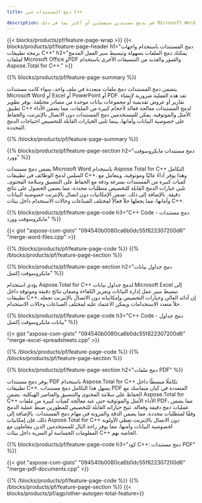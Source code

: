 ```yaml
---
title: دمج المستندات عبر C++ 

description: قم بدمج مستندين منفصلين أو أكثر بما في ذلك Microsoft Word وExcel وPowerPoint وPDF والصور عبر تطبيق C++ الخاص بك. اختبار نتائج الدمج عبر الإنترنت من خلال التطبيق.
---
```


{{< blocks/products/pf/feature-page-wrap >}}
{{< blocks/products/pf/feature-page-header h1="دمج المستندات باستخدام واجهات برمجة تطبيقات C++" h2="يمكنك دمج الملفات بسهولة وتبسيط سير العمل المدمج لملفات Microsoft Office وPDF والصور والعديد من التنسيقات الأخرى باستخدام Aspose.Total for C++." >}}

{{% blocks/products/pf/feature-page-summary %}}

يتضمن دمج المستندات دمج ملفات متعددة في ملف واحد، سواء كانت مستندات Microsoft Word أو Excel أو PowerPoint أو PDF. تعد هذه العملية ضرورية لإنشاء تقارير أو عروض تقديمية أو مجموعات بيانات موحدة من مصادر مختلفة. يوفر تطوير تطبيق C++ لدمج المستندات معالجة فعالة لأحجام كبيرة من الملفات، مما يضمن الأداء الأمثل والموثوقية. يمكن للمستخدمين دمج المستندات دون الاتصال بالإنترنت، والحفاظ على خصوصية البيانات وأمانها، بينما تلبي الخيارات القابلة للتخصيص احتياجات الدمج المحددة. 

{{% /blocks/products/pf/feature-page-summary  %}}

{{% blocks/products/pf/feature-page-section  h2="دمج مستندات مايكروسوفت وورد" %}}

يضمن دمج مستندات Microsoft Word باستخدام Aspose.Total for C++ التكامل السلس لدمج الوظائف في تطبيقات C++. وهذا يوفر أداءً عاليًا وموثوقية، ويتعامل مع كميات كبيرة من المستندات بسرعة ودقة مع الحفاظ على التنسيق وسلامة المحتوى. تلبي خيارات الدمج القابلة للتخصيص متطلبات محددة، مما يضمن الحصول على نتائج دقيقة. بالإضافة إلى ذلك، تضمن الإمكانيات دون اتصال بالإنترنت خصوصية البيانات وأمانها، مما يجعلها حلاً فعالاً لمختلف الصناعات وحالات الاستخدام داخل بيئات C++.


{{% blocks/products/pf/feature-page-code h3="C++ Code - دمج مستندات مايكروسوفت وورد" %}}

{{< gist "aspose-com-gists" "094540b0080ca6b0dc55f822307200d6" "merge-word-files.cpp" >}}

{{% /blocks/products/pf/feature-page-code  %}}
{{% /blocks/products/pf/feature-page-section %}}

{{% blocks/products/pf/feature-page-section  h2="دمج جداول بيانات مايكروسوفت إكسل" %}}

يؤدي استخدام Aspose.Total for C++ لدمج جداول بيانات Microsoft Excel إلى تبسيط سير عمل إدارة البيانات وتعزيز الكفاءة وضمان نتائج دقيقة وموثوقة داخل تطبيقات C++. إن أدائه العالي وخيارات التخصيص وإمكانياته دون الاتصال بالإنترنت تجعله حلاً متعدد الاستخدامات ويمكن الاعتماد عليه لمختلف الصناعات وحالات الاستخدام.


{{% blocks/products/pf/feature-page-code h3="C++ Code - دمج جداول بيانات مايكروسوفت إكسل" %}}

{{< gist "aspose-com-gists" "094540b0080ca6b0dc55f822307200d6" "merge-excel-spreadsheets.cpp" >}}

{{% /blocks/products/pf/feature-page-code  %}}
{{% /blocks/products/pf/feature-page-section %}}


{{% blocks/products/pf/feature-page-section  h2="دمج ملفات PDF" %}}

يوفر دمج مستندات PDF باستخدام Aspose.Total for C++ تكاملًا مبسطًا داخل تطبيقات C++. يسهل هذا التكامل دمج مستندات PDF المتعددة في كيان متماسك مع الحفاظ على سلامة المحتوى والتنسيق والعناصر الهيكلية. يضمن Aspose.Total for C++ الأداء الأمثل والموثوقية حتى عند معالجة كميات كبيرة من ملفات PDF، مما يضمن عمليات دمج دقيقة وفعالة. تتيح خياراته القابلة للتخصيص للمطورين ضبط عملية الدمج وفقًا لمتطلبات محددة، مما يضمن الدقة والمرونة في مهام دمج المستندات. بالإضافة إلى ذلك، فإن إمكانيات Aspose.Total for C++ دون الاتصال بالإنترنت تعطي الأولوية لخصوصية البيانات وأمنها، مما يوفر راحة البال للمستخدمين الذين يتعاملون مع المعلومات الحساسة أو السرية داخل بيئات C++ الخاصة بهم.

{{% blocks/products/pf/feature-page-code h3="كود C++: دمج مستندات PDF" %}}

{{< gist "aspose-com-gists" "094540b0080ca6b0dc55f822307200d6" "merge-pdf-documents.cpp" >}}

{{% /blocks/products/pf/feature-page-code  %}}
{{% /blocks/products/pf/feature-page-section %}}
{{< blocks/products/pf/agp/other-autogen-total-feature>}}